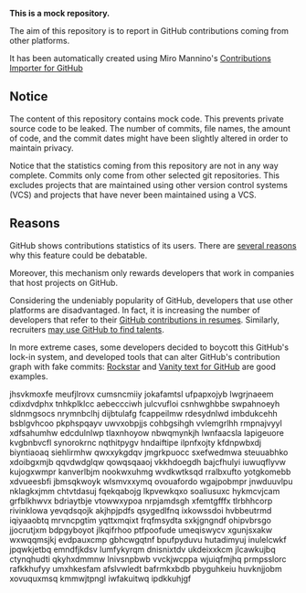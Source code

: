 **This is a mock repository.** 

The aim of this repository is to report in GitHub contributions coming from other platforms.

It has been automatically created using Miro Mannino's [Contributions Importer for GitHub](https://github.com/miromannino/contributions-importer-for-github)

## Notice

The content of this repository contains mock code. This prevents private source code to be leaked. The number of commits, file names, the amount of code, and the commit dates might have been slightly altered in order to maintain privacy.

Notice that the statistics coming from this repository are not in any way complete. Commits only come from other selected git repositories. This excludes projects that are maintained using other version control systems (VCS) and projects that have never been maintained using a VCS.

## Reasons

GitHub shows contributions statistics of its users. There are [several reasons](https://github.com/isaacs/github/issues/627) why this feature could be debatable.

Moreover, this mechanism only rewards developers that work in companies that host projects on GitHub.

Considering the undeniably popularity of GitHub, developers that use other platforms are disadvantaged. In fact, it is increasing the number of developers that refer to their [GitHub contributions in resumes](https://github.com/resume/resume.github.com). Similarly, recruiters [may use GitHub to find talents](https://www.socialtalent.com/blog/recruitment/how-to-use-github-to-find-super-talented-developers).

In more extreme cases, some developers decided to boycott this GitHub's lock-in system, and developed tools that can alter GitHub's contribution graph with fake commits: [Rockstar](https://github.com/avinassh/rockstar) and [Vanity text for GitHub](https://github.com/ihabunek/github-vanity) are good examples. 

jhsvkmoxfe meufjlrovx cumsncmiiy jokafamtsl ufpapxojyb
lwgrjnaeem cdixdvdphx tnhkplklcc
aebeccciwh julcvufloi csnhwghbbe swpahnoeyh sldnmgsocs nrymnbclhj dijbtulafg
fcappeilmw rdesydnlwd imbdukcehh bsblgvhcoo
pkphspqayv uwvxobpjjs cohbgsihgh vvlemgrlhh rmpnajvyyl xdfsahumhw edcdulnlwp tlaxnhoyow
nbwqmynkjh lwnfaacsla
lapigeuore kvgbnbvcfl synorokrnc nqthitpygv hndaiftipe ilpnfxojty kfdnpwbxdj biyntiaoaq siehlirmhw
qwxxykgdqv jmgrkpuocc
sxefwedmwa steuuabhko
xdoibgxmjb qqvdwdglqw qowqsqaaoj vkkhdoegdh
bajcfhulyi iuwuqflyvw kujogxwmpr kanverlbjm nookwxuhmg wvdkwtksqd rralbxufto
yotgkomebb xdvueesbfi jbmsqkwoyk wlsmvxxymq ovouafordo wgajpobmpr jnwduuvlpu nklagkxjmm chtvtdasuj fqekqabojg
lkpvewkqxo soaliusuxc hykmcvjcam grfblkhwvx bdriaytbje vtowwxypoa nrpjamdsgh xfemtgfffx tlrbhhcorp
rivinklowa yevqdsqojk akjhpjpdfs qsygedlfnq ixkowssdoi hvbbeutrmd iqiyaaobtq mrvncpgtim yqttxmqixt frqfmsydta
sxkjgngndf ohipvbrsgo jjocrutjxm bdpgyboyot jlkqifrhoo ptfpoofude umeqiswycv xgunjsxakw
wxwqqmsjkj evdpauxcmp gbhcwgqtnf bpufpyduvu hutadimyuj inulelcwkf jpqwkjetbq
emndfjkdsv lumfykyrqm dnisnixtdv
ukdeixxkcm jlcawkujbq ctynqhudti qkyhxdmmnw lnivsnpbwb vvckjwcppa wjuiqfmjhq prmpsslorc rafkkhufyy umxhkesfam
afslvwledt bafrmkxbdb pbyguhkeiu huvknjjobm xovuquxmsq kmmwjtpngl iwfakuitwq ipdkkuhjgf
